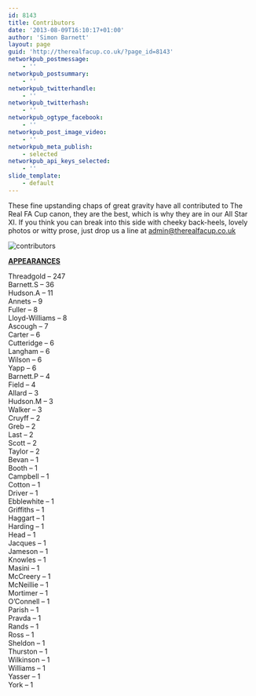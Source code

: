 ```yaml
---
id: 8143
title: Contributors
date: '2013-08-09T16:10:17+01:00'
author: 'Simon Barnett'
layout: page
guid: 'http://therealfacup.co.uk/?page_id=8143'
networkpub_postmessage:
    - ''
networkpub_postsummary:
    - ''
networkpub_twitterhandle:
    - ''
networkpub_twitterhash:
    - ''
networkpub_ogtype_facebook:
    - ''
networkpub_post_image_video:
    - ''
networkpub_meta_publish:
    - selected
networkpub_api_keys_selected:
    - ''
slide_template:
    - default
---
```


These fine upstanding chaps of great gravity have all contributed to The Real FA Cup canon, they are the best, which is why they are in our All Star XI. If you think you can break into this side with cheeky back-heels, lovely photos or witty prose, just drop us a line at admin@therealfacup.co.uk

![contributors](http://therealfacup.co.uk/wp-content/uploads/2013/08/contributors-847x1024.png)

<span style="text-decoration: underline;">**APPEARANCES**</span>

Threadgold – 247  
Barnett.S – 36  
Hudson.A – 11  
Annets – 9  
Fuller – 8  
Lloyd-Williams – 8  
Ascough – 7  
Carter – 6  
Cutteridge – 6  
Langham – 6  
Wilson – 6  
Yapp – 6  
Barnett.P – 4  
Field – 4  
Allard – 3  
Hudson.M – 3  
Walker – 3  
Cruyff – 2  
Greb – 2  
Last – 2  
Scott – 2  
Taylor – 2  
Bevan – 1  
Booth – 1  
Campbell – 1  
Cotton – 1  
Driver – 1  
Ebblewhite – 1  
Griffiths – 1  
Haggart – 1  
Harding – 1  
Head – 1  
Jacques – 1  
Jameson – 1  
Knowles – 1  
Masini – 1  
McCreery – 1  
McNeillie – 1  
Mortimer – 1  
O’Connell – 1  
Parish – 1  
Pravda – 1  
Rands – 1  
Ross – 1  
Sheldon – 1  
Thurston – 1  
Wilkinson – 1  
Williams – 1  
Yasser – 1  
York – 1